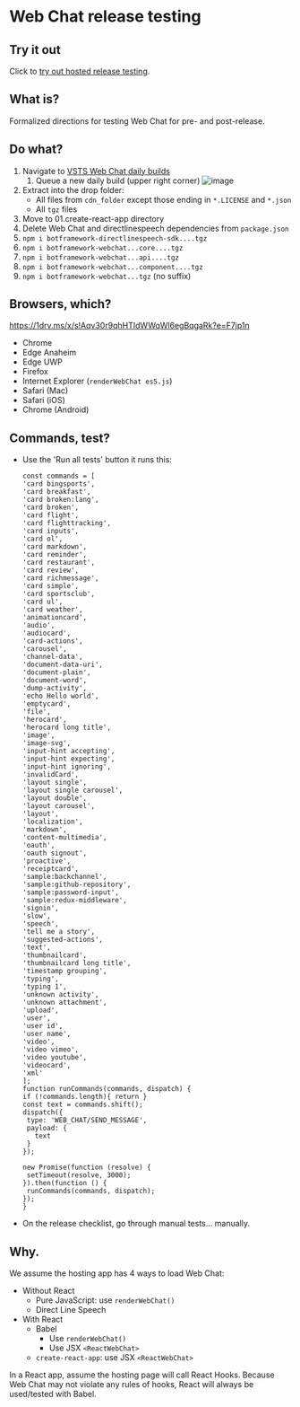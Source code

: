 # Web Chat release testing

## Try it out

Click to [try out hosted release testing](https://corinagum.github.io/WebChat-release-testing/).

## What is?

Formalized directions for testing Web Chat for pre- and post-release.

## Do what?

1. Navigate to [VSTS Web Chat daily builds](https://fuselabs.visualstudio.com/BotFramework-WebChat/_build?definitionId=498)
   1. Queue a new daily build (upper right corner)
![image](https://user-images.githubusercontent.com/14900841/108572712-c1c67800-72c7-11eb-8f61-f75b52201447.png)
1. Extract into the drop folder:
   - All files from `cdn_folder` except those ending in `*.LICENSE` and `*.json`
   - All `tgz` files
1. Move to 01.create-react-app directory
1. Delete Web Chat and directlinespeech dependencies from `package.json`
1. `npm i botframework-directlinespeech-sdk....tgz`
1. `npm i botframework-webchat...core....tgz`
1. `npm i botframework-webchat...api....tgz`
1. `npm i botframework-webchat...component....tgz`
1. `npm i botframework-webchat...tgz` (no suffix)

## Browsers, which?

https://1drv.ms/x/s!Aqv30r9qhHTIdWWqWl6egBqgaRk?e=F7jp1n

- Chrome
- Edge Anaheim
- Edge UWP
- Firefox
- Internet Explorer (`renderWebChat es5.js`)
- Safari (Mac)
- Safari (iOS)
- Chrome (Android)

## Commands, test?

- Use the 'Run all tests' button
   it runs this:
  ```
  const commands = [
  'card bingsports',
  'card breakfast',
  'card broken:lang',
  'card broken',
  'card flight',
  'card flighttracking',
  'card inputs',
  'card ol',
  'card markdown',
  'card reminder',
  'card restaurant',
  'card review',
  'card richmessage',
  'card simple',
  'card sportsclub',
  'card ul',
  'card weather',
  'animationcard',
  'audio',
  'audiocard',
  'card-actions',
  'carousel',
  'channel-data',
  'document-data-uri',
  'document-plain',
  'document-word',
  'dump-activity',
  'echo Hello world',
  'emptycard',
  'file',
  'herocard',
  'herocard long title',
  'image',
  'image-svg',
  'input-hint accepting',
  'input-hint expecting',
  'input-hint ignoring',
  'invalidCard',
  'layout single',
  'layout single carousel',
  'layout double',
  'layout carousel',
  'layout',
  'localization',
  'markdown',
  'content-multimedia',
  'oauth',
  'oauth signout',
  'proactive',
  'receiptcard',
  'sample:backchannel',
  'sample:github-repository',
  'sample:password-input',
  'sample:redux-middleware',
  'signin',
  'slow',
  'speech',
  'tell me a story',
  'suggested-actions',
  'text',
  'thumbnailcard',
  'thumbnailcard long title',
  'timestamp grouping',
  'typing',
  'typing 1',
  'unknown activity',
  'unknown attachment',
  'upload',
  'user',
  'user id',
  'user name',
  'video',
  'video vimeo',
  'video youtube',
  'videocard',
  'xml'
  ];
  function runCommands(commands, dispatch) {
  if (!commands.length){ return }
  const text = commands.shift();
  dispatch({
   type: 'WEB_CHAT/SEND_MESSAGE',
   payload: {
     text
   }
  });

  new Promise(function (resolve) {
   setTimeout(resolve, 3000);
  }).then(function () {
   runCommands(commands, dispatch);
  });
  }
  ```

* On the release checklist, go through manual tests... manually.

## Why.

We assume the hosting app has 4 ways to load Web Chat:

- Without React
  - Pure JavaScript: use `renderWebChat()`
  - Direct Line Speech
- With React
  - Babel
    - Use `renderWebChat()`
    - Use JSX `<ReactWebChat>`
  - `create-react-app`: use JSX `<ReactWebChat>`

In a React app, assume the hosting page will call React Hooks. Because Web Chat may not violate any rules of hooks, React will always be used/tested with Babel.

```

```
